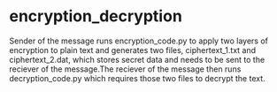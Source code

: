 # encryption_decryption

Sender of the message runs encryption_code.py to apply two layers of encryption to plain text and generates two files, ciphertext_1.txt and ciphertext_2.dat, which stores secret data and needs to be sent to the reciever of the message.The reciever of the message then runs decryption_code.py which requires those two files to decrypt the text. 
